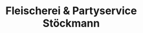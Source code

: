 ---
title: "Fleischerei & Partyservice Stöckmann"
url: /eschede/fleischerei-und-partyservice-stoeckmann/
shop: Metzgerei
---